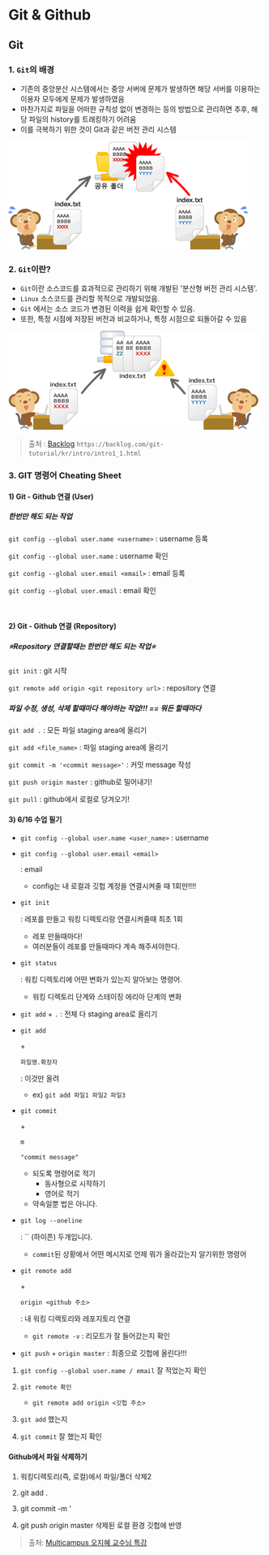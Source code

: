 # Git & Github

## Git

### 1. `Git`의 배경

* 기존의 중앙분산 시스템에서는 중앙 서버에 문제가 발생하면 해당 서버를 이용하는 이용자 모두에게 문제가 발생하였음
* 마찬가지로 파일을 어떠한 규칙성 없이 변경하는 등의 방법으로 관리하면 추후, 해당 파일의 history를 트래킹하기 어려움
* 이를 극복하기 위한 것이 Git과 같은 버전 관리 시스템

![기존파일관리시스템](Git_Github-images/capture_intro1_1_2.png)

### 2. `Git`이란?

- `Git`이란 소스코드를 효과적으로 관리하기 위해 개발된 '분산형 버전 관리 시스템'.
- `Linux` 소스코드를 관리할 목적으로 개발되었음.
- `Git` 에서는 소스 코드가 변경된 이력을 쉽게 확인할 수 있음.
- 또한, 특정 시점에 저장된 버전과 비교하거나, 특정 시점으로 되돌아갈 수 있음

![Git의파일관리시스템](Git_Github-images/capture_intro1_1_3.png)



> 출처 : [Backlog](https://backlog.com/git-tutorial/kr/intro/intro1_1.html) `https://backlog.com/git-tutorial/kr/intro/intro1_1.html`



### 3. GIT 명령어 Cheating Sheet

#### 1) Git - Github 연결 (User)

##### 한번만 해도 되는 작업

`git config --global user.name <username>` :  username 등록

`git config --global user.name` :  username 확인

`git config --global user.email <email>` : email 등록

`git config --global user.email` : email 확인

<br>

#### **2) Git - Github 연결 (Repository)**

##### **⭐️Repository 연결할때는 한번만 해도 되는 작업⭐️**

`git init` : git 시작

`git remote add origin <git repository url>` : repository 연결

##### **파일 수정, 생성, 삭제 할때마다 해야하는 작업!!! == 뭐든 할때마다**

`git add .` : 모든 파일 staging area에 올리기

`git add <file_name>` :  파일 staging area에 올리기

`git commit -m '<commit message>'` : 커밋 message 작성

`git push origin master` : github로 밀어내기!

`git pull` : github에서 로컬로 당겨오기!

#### 3) 6/16 수업 필기

- `git config --global user.name <user_name>` : username

- ```
  git config --global user.email <email>
  ```

   : email

  - config는 내 로컬과 깃헙 계정을 연결시켜줄 때 1회만!!!!

- ```
  git init
  ```

   : 레포를 만들고 워킹 디렉토리랑 연결시켜줄때 최초 1회

  - 레포 만들때마다!
  - 여러분들이 레포를 만들때마다 계속 해주셔야한다.

- ```
  git status
  ```

   : 워킹 디렉토리에 어떤 변화가 있는지 알아보는 명령어.

  - 워킹 디렉토리 단계와 스테이징 에리아 단계의 변화

- `git add` + `.` : 전체 다 staging area로 올리기

- ```
  git add
  ```

   \+ 

  ```
  파일명.확장자
  ```

   : 이것만 올려

  - ex) `git add 파일1 파일2 파일3`

- ```
  git commit
  ```

   \+ 

  ```
  m
  ```

  ```
  "commit message"
  ```

  - 되도록 명령어로 적기
    - 동사형으로 시작하기
    - 영어로 적기
  - 약속일뿐 법은 아니다.

- ```
  git log --oneline
  ```

   : `` (하이픈) 두개입니다.

  - `commit`된 상황에서 어떤 메시지로 언제 뭐가 올라갔는지 알기위한 명령어

- ```
  git remote add
  ```

   \+ 

  ```
  origin <github 주소>
  ```

   : 내 워킹 디렉토리와 레포지토리 연결

  - `git remote -v` : 리모트가 잘 들어갔는지 확인

- `git push` + `origin master` : 최종으로 깃헙에 올린다!!!

1. `git config --global user.name / email` 잘 적었는지 확인

2. ```
   git remote 확인
   ```

   - `git remote add origin <깃헙 주소>`

3. `git add` 했는지

4. `git commit` 잘 했는지 확인



#### Github에서 파일 삭제하기

1. 워킹디렉토리(즉, 로컬)에서 파일/폴더 삭제2

2. git add . 
3. git commit -m '<commit message> 
4. git push origin master  삭제된 로컬 환경 깃헙에 반영

> 출처: [Multicampus 오지혜 교수님 특강](https://www.notion.so/GIT-Cheating-Sheet-9988a27210f2468a9878ff89782e7970#69d5dda8729b4bdeb5d15ede539875d4)

